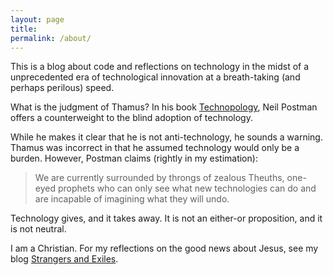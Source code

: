```yaml
---
layout: page
title:
permalink: /about/
---
```


This is a blog about code and reflections on technology in the midst of a unprecedented era of technological innovation at a breath-taking (and perhaps perilous) speed.


What is the judgment of Thamus? In his book [Technopology](https://books.google.com/books?id=gYrIVidSiLIC&pg=PT12&dq=Technopoly+AND+Thamus&hl=en&sa=X&ei=ClYtVZbzNtCrogSDm4DYCQ&ved=0CCQQ6AEwAQ#v=onepage&q=Technopoly%20AND%20Thamus&f=false),
Neil Postman offers a counterweight to the blind adoption of technology.


While he makes it clear that he is not anti-technology, he sounds a warning. Thamus was incorrect in that
he assumed technology would only be a burden. However, Postman claims (rightly in my estimation):


> We are currently surrounded by throngs of zealous Theuths, one-eyed prophets who can only see what
> new technologies can do and are incapable of imagining what they will undo.


Technology gives, and it takes away. It is not an either-or proposition, and it is not neutral.

I am a Christian. For my reflections on the good news about Jesus, see my blog [Strangers and Exiles](http://strangersandexiles.com).
